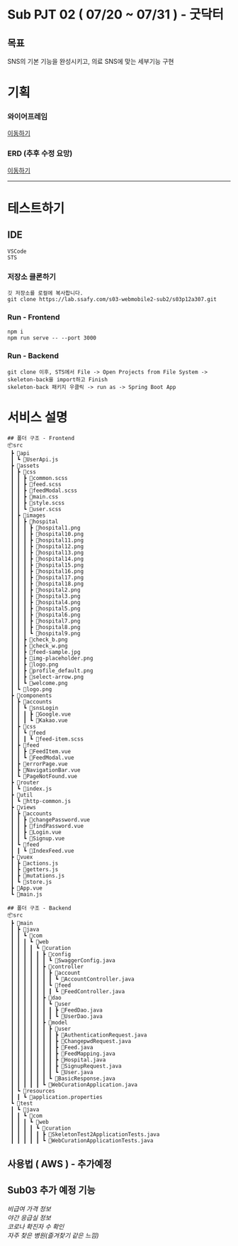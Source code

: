 # Sub PJT 02 ( 07/20 ~ 07/31 ) - 굿닥터

## 목표
SNS의 기본 기능을 완성시키고, 의료 SNS에 맞는 세부기능 구현

# 기획
### 와이어프레임
[이동하기](https://lab.ssafy.com/s03-webmobile2-sub2/s03p12a307/blob/develop/doc/_%EC%84%9C%EC%9A%B8A307_%EC%99%80%EC%9D%B4%EC%96%B4%ED%94%84%EB%A0%88%EC%9E%84.pdf)

### ERD (추후 수정 요망)
[이동하기](https://lab.ssafy.com/s03-webmobile2-sub2/s03p12a307/blob/develop/doc/_%EC%84%9C%EC%9A%B8_A307_Database_ERD.png)

---

# 테스트하기

## IDE
```
VSCode
STS
```

### 저장소 클론하기

```
깃 저장소를 로컬에 복사합니다.
git clone https://lab.ssafy.com/s03-webmobile2-sub2/s03p12a307.git
```


### Run - Frontend
```
npm i
npm run serve -- --port 3000
```

### Run - Backend
```
git clone 이후, STS에서 File -> Open Projects from File System -> skeleton-back을 import하고 Finish
skeleton-back 패키지 우클릭 -> run as -> Spring Boot App
```

# 서비스 설명
```
## 폴더 구조 - Frontend
📦src
 ┣ 📂api
 ┃ ┗ 📜UserApi.js
 ┣ 📂assets
 ┃ ┣ 📂css
 ┃ ┃ ┣ 📜common.scss
 ┃ ┃ ┣ 📜feed.scss
 ┃ ┃ ┣ 📜feedModal.scss
 ┃ ┃ ┣ 📜main.css
 ┃ ┃ ┣ 📜style.scss
 ┃ ┃ ┗ 📜user.scss
 ┃ ┣ 📂images
 ┃ ┃ ┣ 📂hospital
 ┃ ┃ ┃ ┣ 📜hospital1.png
 ┃ ┃ ┃ ┣ 📜hospital10.png
 ┃ ┃ ┃ ┣ 📜hospital11.png
 ┃ ┃ ┃ ┣ 📜hospital12.png
 ┃ ┃ ┃ ┣ 📜hospital13.png
 ┃ ┃ ┃ ┣ 📜hospital14.png
 ┃ ┃ ┃ ┣ 📜hospital15.png
 ┃ ┃ ┃ ┣ 📜hospital16.png
 ┃ ┃ ┃ ┣ 📜hospital17.png
 ┃ ┃ ┃ ┣ 📜hospital18.png
 ┃ ┃ ┃ ┣ 📜hospital2.png
 ┃ ┃ ┃ ┣ 📜hospital3.png
 ┃ ┃ ┃ ┣ 📜hospital4.png
 ┃ ┃ ┃ ┣ 📜hospital5.png
 ┃ ┃ ┃ ┣ 📜hospital6.png
 ┃ ┃ ┃ ┣ 📜hospital7.png
 ┃ ┃ ┃ ┣ 📜hospital8.png
 ┃ ┃ ┃ ┗ 📜hospital9.png
 ┃ ┃ ┣ 📜check_b.png
 ┃ ┃ ┣ 📜check_w.png
 ┃ ┃ ┣ 📜feed-sample.jpg
 ┃ ┃ ┣ 📜img-placeholder.png
 ┃ ┃ ┣ 📜logo.png
 ┃ ┃ ┣ 📜profile_default.png
 ┃ ┃ ┣ 📜select-arrow.png
 ┃ ┃ ┗ 📜welcome.png
 ┃ ┗ 📜logo.png
 ┣ 📂components
 ┃ ┣ 📂accounts
 ┃ ┃ ┗ 📂snsLogin
 ┃ ┃ ┃ ┣ 📜Google.vue
 ┃ ┃ ┃ ┗ 📜Kakao.vue
 ┃ ┣ 📂css
 ┃ ┃ ┗ 📂feed
 ┃ ┃ ┃ ┗ 📜feed-item.scss
 ┃ ┣ 📂feed
 ┃ ┃ ┣ 📜FeedItem.vue
 ┃ ┃ ┗ 📜FeedModal.vue
 ┃ ┣ 📜errorPage.vue
 ┃ ┣ 📜NavigationBar.vue
 ┃ ┗ 📜PageNotFound.vue
 ┣ 📂router
 ┃ ┗ 📜index.js
 ┣ 📂util
 ┃ ┗ 📜http-common.js
 ┣ 📂views
 ┃ ┣ 📂accounts
 ┃ ┃ ┣ 📜changePassword.vue
 ┃ ┃ ┣ 📜findPassword.vue
 ┃ ┃ ┣ 📜Login.vue
 ┃ ┃ ┗ 📜Signup.vue
 ┃ ┗ 📂feed
 ┃ ┃ ┗ 📜IndexFeed.vue
 ┣ 📂vuex
 ┃ ┣ 📜actions.js
 ┃ ┣ 📜getters.js
 ┃ ┣ 📜mutations.js
 ┃ ┗ 📜store.js
 ┣ 📜App.vue
 ┗ 📜main.js

## 폴더 구조 - Backend
📦src
 ┣ 📂main
 ┃ ┣ 📂java
 ┃ ┃ ┗ 📂com
 ┃ ┃ ┃ ┗ 📂web
 ┃ ┃ ┃ ┃ ┗ 📂curation
 ┃ ┃ ┃ ┃ ┃ ┣ 📂config
 ┃ ┃ ┃ ┃ ┃ ┃ ┗ 📜SwaggerConfig.java
 ┃ ┃ ┃ ┃ ┃ ┣ 📂controller
 ┃ ┃ ┃ ┃ ┃ ┃ ┣ 📂account
 ┃ ┃ ┃ ┃ ┃ ┃ ┃ ┗ 📜AccountController.java
 ┃ ┃ ┃ ┃ ┃ ┃ ┗ 📂feed
 ┃ ┃ ┃ ┃ ┃ ┃ ┃ ┗ 📜FeedController.java
 ┃ ┃ ┃ ┃ ┃ ┣ 📂dao
 ┃ ┃ ┃ ┃ ┃ ┃ ┗ 📂user
 ┃ ┃ ┃ ┃ ┃ ┃ ┃ ┣ 📜FeedDao.java
 ┃ ┃ ┃ ┃ ┃ ┃ ┃ ┗ 📜UserDao.java
 ┃ ┃ ┃ ┃ ┃ ┣ 📂model
 ┃ ┃ ┃ ┃ ┃ ┃ ┣ 📂user
 ┃ ┃ ┃ ┃ ┃ ┃ ┃ ┣ 📜AuthenticationRequest.java
 ┃ ┃ ┃ ┃ ┃ ┃ ┃ ┣ 📜ChangepwdRequest.java
 ┃ ┃ ┃ ┃ ┃ ┃ ┃ ┣ 📜Feed.java
 ┃ ┃ ┃ ┃ ┃ ┃ ┃ ┣ 📜FeedMapping.java
 ┃ ┃ ┃ ┃ ┃ ┃ ┃ ┣ 📜Hospital.java
 ┃ ┃ ┃ ┃ ┃ ┃ ┃ ┣ 📜SignupRequest.java
 ┃ ┃ ┃ ┃ ┃ ┃ ┃ ┗ 📜User.java
 ┃ ┃ ┃ ┃ ┃ ┃ ┗ 📜BasicResponse.java
 ┃ ┃ ┃ ┃ ┃ ┗ 📜WebCurationApplication.java
 ┃ ┗ 📂resources
 ┃ ┃ ┗ 📜application.properties
 ┗ 📂test
 ┃ ┗ 📂java
 ┃ ┃ ┗ 📂com
 ┃ ┃ ┃ ┗ 📂web
 ┃ ┃ ┃ ┃ ┗ 📂curation
 ┃ ┃ ┃ ┃ ┃ ┣ 📜SkeletonTest2ApplicationTests.java
 ┃ ┃ ┃ ┃ ┃ ┗ 📜WebCurationApplicationTests.java
```

## 사용법 ( AWS ) - 추가예정


## Sub03 추가 예정 기능
*비급여 가격 정보*  
*야간 응급실 정보*  
*코로나 확진자 수 확인*  
*자주 찾은 병원(즐겨찾기 같은 느낌)*